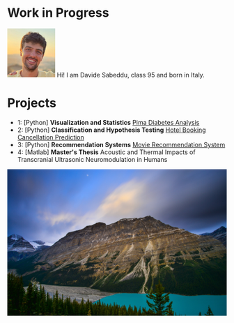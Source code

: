 # Work in Progress
![alt text](image_0.jpg)
Hi! I am Davide Sabeddu, class 95 and born in Italy.

# Projects 

* 1: [Python] **Visualization and Statistics** [Pima Diabetes Analysis](Project_1_Pima+Indians+Diabetes+Analysis.md)
* 2: [Python] **Classification and Hypothesis Testing** [Hotel Booking Cancellation Prediction](Project_2_Hotel+Booking+Cancellation+Prediction.md)
* 3: [Python] **Recommendation Systems** [Movie Recommendation System](Project_3_Recommedation+Systems.md)
* 4: [Matlab] **Master's Thesis** Acoustic and Thermal Impacts of
Transcranial Ultrasonic Neuromodulation in Humans

![alt text](image_1.jpg)
